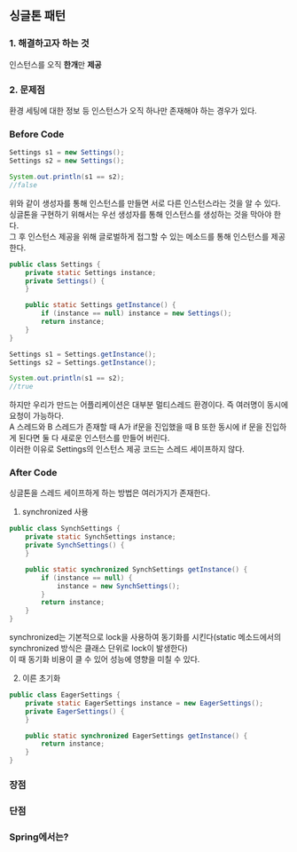 ## 싱글톤 패턴

### 1. 해결하고자 하는 것
인스턴스를 오직 **한개**만 **제공**
### 2. 문제점
환경 세팅에 대한 정보 등 인스턴스가 오직 하나만 존재해야 하는 경우가 있다. 
### Before Code
```java
Settings s1 = new Settings();
Settings s2 = new Settings();

System.out.println(s1 == s2);
//false
```

위와 같이 생성자를 통해 인스턴스를 만들면 서로 다른 인스턴스라는 것을 알 수 있다.  
싱글톤을 구현하기 위해서는 우선 생성자를 통해 인스턴스를 생성하는 것을 막아야 한다.  
그 후 인스턴스 제공을 위해 글로벌하게 접그할 수 있는 메소드를 통해 인스턴스를 제공한다.

```java
public class Settings {
    private static Settings instance;
    private Settings() {
    }

    public static Settings getInstance() {
        if (instance == null) instance = new Settings();
        return instance;
    }
}
```
```java
Settings s1 = Settings.getInstance();
Settings s2 = Settings.getInstance();

System.out.println(s1 == s2);
//true
```
하지만 우리가 만드는 어플리케이션은 대부분 멀티스레드 환경이다. 즉 여러명이 동시에 요청이 가능하다.  
A 스레드와 B 스레드가 존재할 때 A가 if문을 진입했을 때 B 또한 동시에 if 문을 진입하게 된다면 둘 다 새로운 인스턴스를 만들어 버린다.  
이러한 이유로 Settings의 인스턴스 제공 코드는 스레드 세이프하지 않다.  
### After Code
싱글톤을 스레드 세이프하게 하는 방법은 여러가지가 존재한다. 
1. synchronized 사용
```java
public class SynchSettings {
    private static SynchSettings instance;
    private SynchSettings() {
    }

    public static synchronized SynchSettings getInstance() {
        if (instance == null) {
            instance = new SynchSettings();
        }
        return instance;
    }
}
```
synchronized는 기본적으로 lock을 사용하여 동기화를 시킨다(static 메소드에서의 synchronized 방식은 클래스 단위로 lock이 발생한다)  
이 때 동기화 비용이 클 수 있어 성능에 영향을 미칠 수 있다. 

2. 이른 초기화
```java
public class EagerSettings {
    private static EagerSettings instance = new EagerSettings();
    private EagerSettings() {
    }

    public static synchronized EagerSettings getInstance() {
        return instance;
    }
}

```

### 장점

### 단점

### Spring에서는?